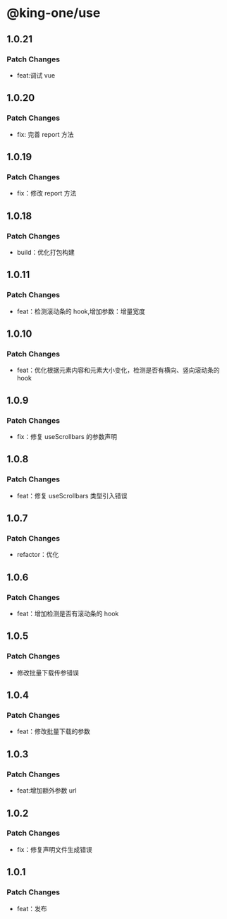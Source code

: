 # @king-one/use

## 1.0.21

### Patch Changes

- feat:调试 vue

## 1.0.20

### Patch Changes

- fix: 完善 report 方法

## 1.0.19

### Patch Changes

- fix：修改 report 方法

## 1.0.18

### Patch Changes

- build：优化打包构建

## 1.0.11

### Patch Changes

- feat：检测滚动条的 hook,增加参数：增量宽度

## 1.0.10

### Patch Changes

- feat：优化根据元素内容和元素大小变化，检测是否有横向、竖向滚动条的 hook

## 1.0.9

### Patch Changes

- fix：修复 useScrollbars 的参数声明

## 1.0.8

### Patch Changes

- feat：修复 useScrollbars 类型引入错误

## 1.0.7

### Patch Changes

- refactor：优化

## 1.0.6

### Patch Changes

- feat：增加检测是否有滚动条的 hook

## 1.0.5

### Patch Changes

- 修改批量下载传参错误

## 1.0.4

### Patch Changes

- feat：修改批量下载的参数

## 1.0.3

### Patch Changes

- feat:增加额外参数 url

## 1.0.2

### Patch Changes

- fix：修复声明文件生成错误

## 1.0.1

### Patch Changes

- feat：发布
